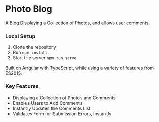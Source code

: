 # Photo Blog

A Blog Displaying a Collection of Photos, and allows user comments.

### Local Setup

1. Clone the repository
2. Run `npm install`
3. Start the server `npm run serve`

Built on Angular with TypeScript, while using a variety of features from ES2015.

### Key Features
- Displaying a Collection of Photos and Comments
- Enables Users to Add Comments
- Instantly Updates the Comments List
- Validates Form for Submission Errors, Instantly